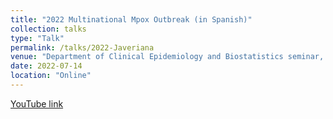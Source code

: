 ```yaml
---
title: "2022 Multinational Mpox Outbreak (in Spanish)"
collection: talks
type: "Talk"
permalink: /talks/2022-Javeriana
venue: "Department of Clinical Epidemiology and Biostatistics seminar, Pontificia Universidad Javeriana"
date: 2022-07-14
location: "Online"
---
```

[YouTube link](https://www.youtube.com/watch?v=WfwPwbr4F6U)
